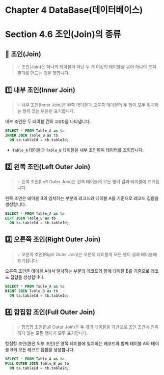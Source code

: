 # Chapter 4 DataBase(데이터베이스)

# Section 4.6 조인(Join)의 종류

## 📌 조인(Join)

> 💡 조인(Join)은 하나의 테이블이 아닌 두 개 이상의 테이블을 묶어 하나의 조회 결과를 만드는 것을 뜻합니다.
>

## 1️⃣ 내부 조인(Inner Join)

> 💡 내부 조인(Inner Join)은 왼쪽 테이블과 오른쪽 테이블의 두 행이 모두 일치하는 행이 있는 부분만 표기합니다.
>
내부 조인은 두 테이블 간의 `교집합`을 나타냅니다.

``` sql
SELECT * FROM Table_A as ta
INNER JOIN Table_B as tb
  ON ta.tableId = tb.tableId;
```

- `Table_A` 테이블과 `Table_B` 테이블을 내부 조인하여 데이터를 조회합니다.

## 2️⃣ 왼쪽 조인(Left Outer Join)

> 💡 왼쪽 조인(Left Outer Join)은 왼쪽 테이블의 모든 행이 결과 테이블에 표기됩니다.
>

왼쪽 조인은 테이블 B의 일치하는 부분의 레코드와 테이블 A를 기준으로 레코드 집합을 생성합니다.

``` sql
SELECT * FROM Table_A as ta
LEFT JOIN Table_B as tb
  ON ta.tableId = tb.tableId;
```

## 3️⃣ 오른쪽 조인(Right Outer Join)

> 💡 오른쪽 조인(Right Outer Join)은 오른쪽 테이블의 모든 행이 결과 테이블에 표기됩니다.
>

오른쪽 조인은 테이블 A에서 일치하는 부분의 레코드와 함께 테이블 B를 기준으로 레코드 집합을 생성합니다.

``` sql
SELECT * FROM Table_A as ta
RIGHT JOIN Table_B as tb
  ON ta.tableId = tb.tableId;
```

## 4️⃣ 합집합 조인(Full Outer Join)

> 💡 합집합 조인(Full Outer Join)은 두 개의 테이블을 기반으로 조인 조건에 만족하지 않는 모든 행까지 모두 표기합니다.
>
합집합 조인(완전 외부 조인)은 양쪽 테이블에 일치하는 레코드와 함께 테이블 A와 테이블 B의 모든 레코드 집합을 생성합니다.

``` sql
SELECT * FROM Table_A as ta
FULL OUTER JOIN Table_B as tb
  ON ta.tableId = tb.tableId;
```